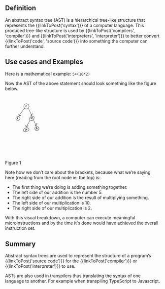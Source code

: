 ## Definition
An abstract syntax tree (AST) is a hierarchical tree-like structure that represents the {{linkToPost('syntax')}} of a computer language. This produced tree-like structure is used by {{linkToPost('compilers', 'compiler')}} and {{linkToPost('interpreters', 'interpreter')}} to better convert {{linkToPost('code', 'source code')}} into something the computer can further understand.

## Use cases and Examples
Here is a mathematical example:
`5+(10*2)`

Now the AST of the above statement should look something like the figure below.

<?xml version="1.0" encoding="UTF-8"?>
<!DOCTYPE svg  PUBLIC '-//W3C//DTD SVG 20010904//EN'  'http://www.w3.org/TR/2001/REC-SVG-20010904/DTD/svg10.dtd'>
<svg width="30%" height="30%" version="1.0" viewBox="0 0 1932 2500" xmlns="http://www.w3.org/2000/svg">
<g transform="translate(0 2500) scale(.1 -.1)">
<path d="m8590 21600c-551-118-928-608-897-1165 13-225 91-439 224-614 19-25 31-51 29-58-7-16-2151-2920-2177-2948-19-19-19-18-19 60 0 142-64 477-98 518-19 22-75 22-97 0-20-19-17-40 19-168 36-124 56-282 56-433 0-81 5-136 13-151 42-83 145-91 422-31 146 31 209 49 274 80 76 37 86 39 101 25 22-20 63-19 83 3 25 28 55 102 49 124-2 10-16 27-29 35-33 22-82 9-214-56-64-32-132-57-192-70-248-55-288-62-308-59-18 3 146 229 1066 1473 598 809 1097 1483 1109 1499l22 30 65-55c339-288 814-348 1215-154 291 141 516 415 601 732 24 88 27 116 27 278 0 155-2 191-22 264-57 216-146 374-297 526-171 173-345 268-576 315-127 26-328 26-449 0zm480-109c118-30 288-116 387-195 238-189 383-491 383-796 0-393-221-746-575-920-286-141-605-142-892-4-273 131-474 377-549 672-144 569 217 1136 802 1257 104 21 335 14 444-14z"/>
<path d="m8624 21002c-27-18-32-49-27-158l6-112-121-61c-66-33-128-71-136-83-39-55-4-108 69-108 46 0 85 24 85 53 0 12 79 57 99 57 4 0 16-56 26-124l18-124-21-27c-27-34-28-66-4-88 39-36 103-11 128 49 18 43 18 105-2 219-8 51-14 107-12 126 3 33 6 35 71 54 55 15 72 17 87 7 23-14 66-16 75-3 3 5 18 12 35 16 73 16 104 81 59 126-19 19-29 21-83 15-56-6-188-35-227-51-14-5-18 9-26 96-8 80-14 105-29 116-20 14-53 17-70 5z"/>
<path d="m9655 19606c-15-23 4-66 615-1361 347-736 629-1340 626-1343-11-11-164 21-234 49-88 35-92 35-126 8-50-39-27-98 51-127 41-15 252-52 294-52 34 0 37-2 42-37 9-54 32-83 67-83 38 0 62 25 60 64-4 61-1 66 28 66 58 0 81 63 40 107l-21 23 33 87c60 161 169 388 182 384 62-19 96 2 105 65 4 33 1 45-22 72s-34 32-71 32c-73 0-99-32-194-241-45-100-96-219-114-265l-32-84-619 1313c-340 721-625 1320-633 1330-21 25-59 21-77-7z"/>
<path d="m11268 16500c-332-42-658-207-921-468-188-185-300-358-372-575-112-339-31-649 213-811 321-213 834-145 1282 172 116 82 315 278 392 387 194 274 272 558 222 803-47 234-222 410-467 472-91 23-254 32-349 20zm329-121c523-133 535-786 23-1299-286-288-650-454-990-454-145 1-246 23-345 79-120 66-218 200-246 334-19 92-7 271 26 371 201 623 972 1112 1532 969z"/>
<path d="m11245 16132c-120-57-239-202-260-313l-7-37-36 10c-99 27-349-37-412-107-21-23-25-36-24-86 1-68 21-99 64-99 35 0 52 21 59 73 6 40 8 43 63 64 71 29 206 49 221 34 18-18-22-87-112-195-45-53-81-103-81-110 0-25 41-66 66-66 38 0 141 105 249 254l20 28 35-21c63-37 123-52 244-62 106-9 121-8 137 7 30 27 23 76-14 95-11 6-66 15-123 20-101 8-182 32-199 59-9 14 38 86 146 220 46 57 92 116 101 130 36 51 12 115-47 125-21 4-48-3-90-23z"/>
<path d="m5175 16420c-356-56-635-299-742-647-24-79-27-104-27-248-1-126 3-173 17-220 66-220 176-385 334-503 300-222 691-243 1012-55 92 54 230 189 291 283 101 158 143 303 144 490 0 239-79 444-238 617-108 119-282 222-441 263-92 24-262 33-350 20zm312-115c285-66 518-295 594-583 29-109 29-287 0-396-74-280-287-497-567-578-67-19-101-23-219-22-125 1-149 4-225 29-142 46-235 102-334 201-143 143-221 316-233 516-33 539 458 955 984 833z"/>
<path d="m5156 15917c-61-33-166-121-166-139 0-6-11-19-25-30-91-71-62-176 51-192 66-8 154-34 154-45 0-14-115-90-183-120-62-28-77-43-77-80 0-26 32-51 67-51 29 0 133 51 205 101 81 55 138 124 138 167 0 50-71 99-185 128l-67 17 78 71c42 39 90 79 106 89 34 20 42 38 34 70-5 20-42 48-64 47-4 0-34-15-66-33z"/>
<path d="m11744 14785-17-27 497-996c274-548 493-998 487-1e3s-67 8-135 22c-161 33-229 34-250 4-34-49-7-98 54-98 25 0 302-48 317-55 1-1-9-32-22-71-30-86-32-133-4-168 28-36 89-37 124-1 30 29 32 58 4 86l-20 20 26 56 25 56 79-6c43-3 95-2 115 4 70 19 96 69 56 109-17 17-28 18-105 13l-87-6 15 34c8 19 37 84 64 144 28 61 72 160 99 220 26 61 61 133 78 162l29 51 19-24c24-30 61-31 89-3 19 19 21 28 14 93-8 85-30 116-82 116-44 0-99-51-158-144-37-60-123-244-227-488-12-27-23-48-27-48-3 0-227 442-496 983-456 914-492 982-517 985-20 2-31-4-44-23z"/>
<path d="m10114 14512c-13-8-1203-2183-1211-2212-3-10 4-27 16-39l21-21-36-15c-20-8-54-20-77-26s-57-20-75-31c-40-24-57-14-66 40-9 57-48 132-119 229-35 48-70 99-77 113-35 69-90 90-130 50-16-16-20-33-20-89 0-63 2-71 26-90 16-13 35-19 48-15 18 4 30-7 68-59 57-80 72-108 87-171 18-74 37-103 84-131 55-32 106-33 144-2 15 13 57 34 93 46 77 28 162 70 245 121 33 20 131 74 218 118 132 67 163 80 191 75 49-8 80 25 72 76-6 38-45 81-73 81-9 0-64-26-122-59-58-32-152-82-208-110-57-28-127-67-158-86-30-20-55-34-55-32 0 1 268 493 595 1092s595 1098 595 1110c0 37-43 59-76 37z"/>
<path d="m12991 12245c-350-76-601-311-707-660-25-82-27-105-27-245 0-128 3-169 22-235 140-514 671-807 1175-648 301 95 533 338 618 648 32 118 32 345 0 465-72 267-255 487-505 605-120 58-249 85-391 84-66 0-150-7-185-14zm350-99c150-32 284-103 397-210 118-112 197-246 238-401 28-106 26-305-4-409-84-292-307-512-597-587-111-29-289-29-400 0-164 43-331 147-433 273-67 81-137 216-164 315-28 104-31 308-5 402 45 166 102 265 222 387 118 120 251 194 407 228 83 18 257 19 339 2z"/>
<path d="m13062 11879c-19-6-52-29-75-52-48-48-165-209-179-246-30-80 62-131 124-69 12 12 32 23 46 24 13 2 30 8 38 15 17 14 19 70 3 86s-5 42 35 86c47 50 63 48 72-8 14-99-20-206-104-322-122-168-145-192-244-259-54-36-103-74-109-85-18-34-7-82 22-98 43-24 94-2 182 78 97 89 128 99 357 111 213 12 355 35 381 61 19 19 25 55 11 75-18 28-49 34-103 19-30-8-121-19-204-25-217-15-235-16-235-9 0 3 18 30 41 60 92 122 134 248 127 379-5 92-33 149-84 174-39 18-54 19-102 5z"/>
<path d="m8855 11689c-617-64-1207-450-1361-890-32-91-43-249-24-339 47-223 262-411 554-485 512-130 1193 59 1598 443 214 203 322 413 322 627 0 156-53 284-165 396-193 195-540 288-924 248zm315-99c349-37 599-199 660-428 16-60 14-186-5-254-22-84-85-205-153-289-295-372-910-623-1415-579-623 54-873 463-566 922 62 93 220 245 335 321 341 227 781 345 1144 307z"/>
<path d="m8864 11201c-59-27-119-85-145-139-12-26-32-60-43-77-18-26-21-45-21-143v-113l37-34c47-43 105-59 188-51 151 14 202 78 222 279 16 153 4 217-47 265-31 28-41 32-92 32-35 0-75-8-99-19zm121-131c8-35-2-167-17-225-5-22-17-48-25-57-19-21-109-33-145-19-25 9-28 16-28 55s4 47 27 58c41 20 49 41 35 83-12 32-11 38 8 65 24 34 83 69 117 70 16 0 23-8 28-30z"/>
<path d="m8397 11082c-12-13-17-37-17-80 0-34-9-128-21-209-25-178-23-279 7-320 61-83 183-58 160 32-4 17-17 30-36 37-26 9-30 15-30 46 0 59 40 355 50 374 14 26 12 44-10 87-27 54-72 68-103 33z"/>
</g>
</svg>


Figure 1

Note how we don’t care about the brackets, because what we’re saying here (reading from the root node ie: the top) is:
- The first thing we’re doing is adding something together.
- The left side of our addition is the number 5.
- The right side of our addition is the result of multiplying something.
- The left side of our multiplication is 10.
- The right side of our multiplication is 2.

With this visual breakdown, a computer can execute meaningful microinstructions and by the time it's done would have achieved the overall instruction set.

## Summary
Abstract syntax trees are used to represent the structure of a program’s {{linkToPost('source code')}} for the {{linkToPost('compiler')}} or {{linkToPost('interpreter')}} to use.

ASTs are also used in transpilers thus translating the syntax of one language to another. For example when transpiling TypeScript to Javascript.
